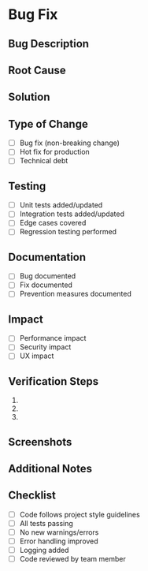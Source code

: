 # Bug Fix

## Bug Description
<!-- Describe the bug that was fixed -->

## Root Cause
<!-- What was causing the issue? -->

## Solution
<!-- How did you fix the issue? -->

## Type of Change
- [ ] Bug fix (non-breaking change)
- [ ] Hot fix for production
- [ ] Technical debt

## Testing
- [ ] Unit tests added/updated
- [ ] Integration tests added/updated
- [ ] Edge cases covered
- [ ] Regression testing performed

## Documentation
- [ ] Bug documented
- [ ] Fix documented
- [ ] Prevention measures documented

## Impact
- [ ] Performance impact
- [ ] Security impact
- [ ] UX impact

## Verification Steps
<!-- Steps to verify the fix -->
1. 
2. 
3. 

## Screenshots
<!-- Before/After if applicable -->

## Additional Notes
<!-- Any additional information -->

## Checklist
- [ ] Code follows project style guidelines
- [ ] All tests passing
- [ ] No new warnings/errors
- [ ] Error handling improved
- [ ] Logging added
- [ ] Code reviewed by team member
